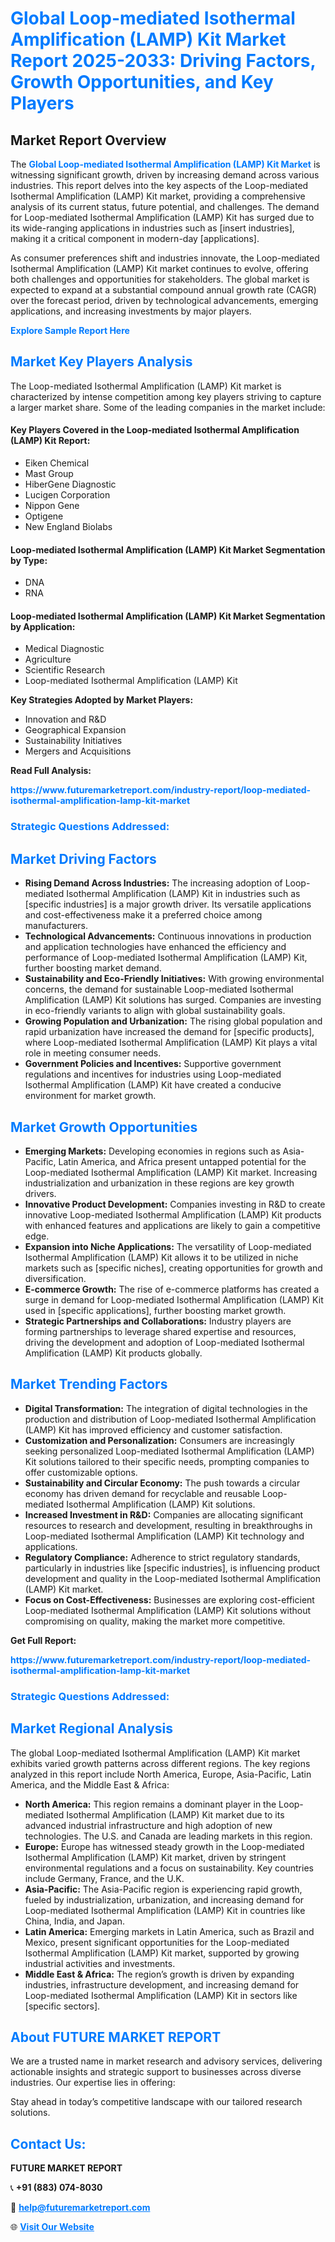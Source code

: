 <h1 style="color: #007BFF;">Global Loop-mediated Isothermal Amplification (LAMP) Kit Market Report 2025-2033: Driving Factors, Growth Opportunities, and Key Players</h1>

<section id="overview">
<h2>Market Report Overview</h2>
<p>The <a href="https://www.futuremarketreport.com/industry-report/loop-mediated-isothermal-amplification-lamp-kit-market" style="color: #007BFF; text-decoration: none;"><strong>Global Loop-mediated Isothermal Amplification (LAMP) Kit Market</strong></a> is witnessing significant growth, driven by increasing demand across various industries. This report delves into the key aspects of the Loop-mediated Isothermal Amplification (LAMP) Kit market, providing a comprehensive analysis of its current status, future potential, and challenges. The demand for Loop-mediated Isothermal Amplification (LAMP) Kit has surged due to its wide-ranging applications in industries such as [insert industries], making it a critical component in modern-day [applications].</p>
<p>As consumer preferences shift and industries innovate, the Loop-mediated Isothermal Amplification (LAMP) Kit market continues to evolve, offering both challenges and opportunities for stakeholders. The global market is expected to expand at a substantial compound annual growth rate (CAGR) over the forecast period, driven by technological advancements, emerging applications, and increasing investments by major players.</p>
</section>

<section id="overview">
<p><a href="https://www.futuremarketreport.com/request-sample/reportId=122049" style="color: #007BFF; text-decoration: none;"><strong>Explore Sample Report Here</strong></a></p>
</section>

<section id="key-players">
<h2 style="color: #007BFF;">Market Key Players Analysis</h2>
<p>The Loop-mediated Isothermal Amplification (LAMP) Kit market is characterized by intense competition among key players striving to capture a larger market share. Some of the leading companies in the market include:</p>
<h4>Key Players Covered in the Loop-mediated Isothermal Amplification (LAMP) Kit Report:</h4>
<ul><li>Eiken Chemical</li><li>Mast Group</li><li>HiberGene Diagnostic</li><li>Lucigen Corporation</li><li>Nippon Gene</li><li>Optigene</li><li>New England Biolabs</li></ul>
<h4>Loop-mediated Isothermal Amplification (LAMP) Kit Market Segmentation by Type:</h4>
<ul><li>DNA</li><li>RNA</li></ul>

<h4>Loop-mediated Isothermal Amplification (LAMP) Kit Market Segmentation by Application:</h4>
<ul><li>Medical Diagnostic</li><li>Agriculture</li><li>Scientific Research</li><li>Loop-mediated Isothermal Amplification (LAMP) Kit</li></ul>
<p><strong>Key Strategies Adopted by Market Players:</strong></p>
<ul>
<li>Innovation and R&D</li>
<li>Geographical Expansion</li>
<li>Sustainability Initiatives</li>
<li>Mergers and Acquisitions</li>
</ul>
</section>

<section>
<p><strong>Read Full Analysis: </strong></p><a href="https://www.futuremarketreport.com/industry-report/loop-mediated-isothermal-amplification-lamp-kit-market" style="color: #007BFF; text-decoration: none;"><strong>https://www.futuremarketreport.com/industry-report/loop-mediated-isothermal-amplification-lamp-kit-market</strong></a>
<h3 style="color: #007BFF;">Strategic Questions Addressed:</h3>
</section>

<section id="driving-factors">
<h2 style="color: #007BFF;">Market Driving Factors</h2>
<ul>
<li><strong>Rising Demand Across Industries:</strong> The increasing adoption of Loop-mediated Isothermal Amplification (LAMP) Kit in industries such as [specific industries] is a major growth driver. Its versatile applications and cost-effectiveness make it a preferred choice among manufacturers.</li>
<li><strong>Technological Advancements:</strong> Continuous innovations in production and application technologies have enhanced the efficiency and performance of Loop-mediated Isothermal Amplification (LAMP) Kit, further boosting market demand.</li>
<li><strong>Sustainability and Eco-Friendly Initiatives:</strong> With growing environmental concerns, the demand for sustainable Loop-mediated Isothermal Amplification (LAMP) Kit solutions has surged. Companies are investing in eco-friendly variants to align with global sustainability goals.</li>
<li><strong>Growing Population and Urbanization:</strong> The rising global population and rapid urbanization have increased the demand for [specific products], where Loop-mediated Isothermal Amplification (LAMP) Kit plays a vital role in meeting consumer needs.</li>
<li><strong>Government Policies and Incentives:</strong> Supportive government regulations and incentives for industries using Loop-mediated Isothermal Amplification (LAMP) Kit have created a conducive environment for market growth.</li>
</ul>
</section>

<section id="growth-opportunities">
<h2 style="color: #007BFF;">Market Growth Opportunities</h2>
<ul>
<li><strong>Emerging Markets:</strong> Developing economies in regions such as Asia-Pacific, Latin America, and Africa present untapped potential for the Loop-mediated Isothermal Amplification (LAMP) Kit market. Increasing industrialization and urbanization in these regions are key growth drivers.</li>
<li><strong>Innovative Product Development:</strong> Companies investing in R&D to create innovative Loop-mediated Isothermal Amplification (LAMP) Kit products with enhanced features and applications are likely to gain a competitive edge.</li>
<li><strong>Expansion into Niche Applications:</strong> The versatility of Loop-mediated Isothermal Amplification (LAMP) Kit allows it to be utilized in niche markets such as [specific niches], creating opportunities for growth and diversification.</li>
<li><strong>E-commerce Growth:</strong> The rise of e-commerce platforms has created a surge in demand for Loop-mediated Isothermal Amplification (LAMP) Kit used in [specific applications], further boosting market growth.</li>
<li><strong>Strategic Partnerships and Collaborations:</strong> Industry players are forming partnerships to leverage shared expertise and resources, driving the development and adoption of Loop-mediated Isothermal Amplification (LAMP) Kit products globally.</li>
</ul>
</section>

<section id="trending-factors">
<h2 style="color: #007BFF;">Market Trending Factors</h2>
<ul>
<li><strong>Digital Transformation:</strong> The integration of digital technologies in the production and distribution of Loop-mediated Isothermal Amplification (LAMP) Kit has improved efficiency and customer satisfaction.</li>
<li><strong>Customization and Personalization:</strong> Consumers are increasingly seeking personalized Loop-mediated Isothermal Amplification (LAMP) Kit solutions tailored to their specific needs, prompting companies to offer customizable options.</li>
<li><strong>Sustainability and Circular Economy:</strong> The push towards a circular economy has driven demand for recyclable and reusable Loop-mediated Isothermal Amplification (LAMP) Kit solutions.</li>
<li><strong>Increased Investment in R&D:</strong> Companies are allocating significant resources to research and development, resulting in breakthroughs in Loop-mediated Isothermal Amplification (LAMP) Kit technology and applications.</li>
<li><strong>Regulatory Compliance:</strong> Adherence to strict regulatory standards, particularly in industries like [specific industries], is influencing product development and quality in the Loop-mediated Isothermal Amplification (LAMP) Kit market.</li>
<li><strong>Focus on Cost-Effectiveness:</strong> Businesses are exploring cost-efficient Loop-mediated Isothermal Amplification (LAMP) Kit solutions without compromising on quality, making the market more competitive.</li>
</ul>
</section>

<section>
<p><strong>Get Full Report: </strong></p><a href="https://www.futuremarketreport.com/industry-report/loop-mediated-isothermal-amplification-lamp-kit-market" style="color: #007BFF; text-decoration: none;"><strong>https://www.futuremarketreport.com/industry-report/loop-mediated-isothermal-amplification-lamp-kit-market</strong></a>
<h3 style="color: #007BFF;">Strategic Questions Addressed:</h3>
</section>


<section id="regional-analysis">
<h2 style="color: #007BFF;">Market Regional Analysis</h2>
<p>The global Loop-mediated Isothermal Amplification (LAMP) Kit market exhibits varied growth patterns across different regions. The key regions analyzed in this report include North America, Europe, Asia-Pacific, Latin America, and the Middle East & Africa:</p>
<ul>
<li><strong>North America:</strong> This region remains a dominant player in the Loop-mediated Isothermal Amplification (LAMP) Kit market due to its advanced industrial infrastructure and high adoption of new technologies. The U.S. and Canada are leading markets in this region.</li>
<li><strong>Europe:</strong> Europe has witnessed steady growth in the Loop-mediated Isothermal Amplification (LAMP) Kit market, driven by stringent environmental regulations and a focus on sustainability. Key countries include Germany, France, and the U.K.</li>
<li><strong>Asia-Pacific:</strong> The Asia-Pacific region is experiencing rapid growth, fueled by industrialization, urbanization, and increasing demand for Loop-mediated Isothermal Amplification (LAMP) Kit in countries like China, India, and Japan.</li>
<li><strong>Latin America:</strong> Emerging markets in Latin America, such as Brazil and Mexico, present significant opportunities for the Loop-mediated Isothermal Amplification (LAMP) Kit market, supported by growing industrial activities and investments.</li>
<li><strong>Middle East & Africa:</strong> The region’s growth is driven by expanding industries, infrastructure development, and increasing demand for Loop-mediated Isothermal Amplification (LAMP) Kit in sectors like [specific sectors].</li>
</ul>
</section>

<footer>
<h2 style="color: #007BFF;">About FUTURE MARKET REPORT</h2>
<p>We are a trusted name in market research and advisory services, delivering actionable insights and strategic support to businesses across diverse industries. Our expertise lies in offering:</p>

<p>Stay ahead in today’s competitive landscape with our tailored research solutions.</p>

<h2 style="color: #007BFF;">Contact Us:</h2>
<p><strong>FUTURE MARKET REPORT</strong></p>
<p>📞 <strong>+91 (883) 074-8030</strong></p>
<p>📧 <strong><a href="mailto:help@futuremarketreport.com" style="color: #007BFF;">help@futuremarketreport.com</a></strong></p>
<p>🌐 <strong><a href="https://www.futuremarketreport.com/" style="color: #007BFF;">Visit Our Website</a></strong></p>
</footer>